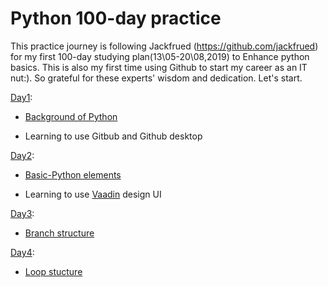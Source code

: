 # Python 100-day practice

This practice journey is following Jackfrued (https://github.com/jackfrued) for my first 100-day studying plan(13\05-20\08,2019) to Enhance python basics. This is also my first time using Github to start my career as an IT nut:). So grateful for these experts' wisdom and dedication. Let's start.

[Day1](https://github.com/fxyfeier/Python-100-day-practice/tree/master/Day01):

* [Background of Python](https://github.com/fxyfeier/Python-100-day-practice/blob/master/Day1/Day1.md)  

* Learning to use Gitbub and Github desktop

[Day2](https://github.com/fxyfeier/Python-100-day-practice/tree/master/Day02):

* [Basic-Python elements](https://github.com/fxyfeier/Python-100-day-practice/blob/master/Day02/Day02.md)  

* Learning to use [Vaadin](https://vaadin.com/designer) design UI

[Day3](https://github.com/fxyfeier/Python-100-day-practice/tree/master/Day03):

* [Branch structure](https://github.com/fxyfeier/Python-100-day-practice/blob/master/Day03/Day03.md)  

[Day4](https://github.com/fxyfeier/Python-100-day-practice/tree/master/Day04):

* [Loop stucture](https://github.com/fxyfeier/Python-100-day-practice/blob/master/Day04/Day04.md)  
